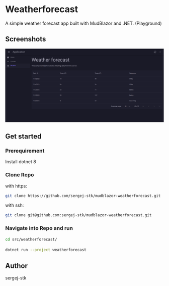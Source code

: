 # Weatherforecast
A simple weather forecast app built with MudBlazor and .NET. (Playground)

## Screenshots
![Preview](/assets/preview.png)

## Get started
### Prerequirement
Install dotnet 8

### Clone Repo
with https:
````bash
git clone https://github.com/sergej-stk/mudblazor-weatherforecast.git
````

with ssh:
````bash
git clone git@github.com:sergej-stk/mudblazor-weatherforecast.git
````

### Navigate into Repo and run
````bash
cd src/weatherforecast/

dotnet run --project weatherforecast
````

## Author
sergej-stk